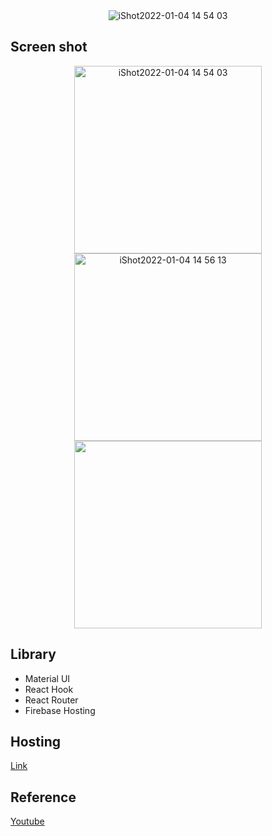 <div align="center">
    <img alt="iShot2022-01-04 14 54 03" src="https://user-images.githubusercontent.com/35194820/148021513-49fe1119-bfe0-4186-91d1-9c6193d2d1d6.PNG">
</div>


## Screen shot

<div align="center">
    <img width="300" alt="iShot2022-01-04 14 54 03" src="https://user-images.githubusercontent.com/35194820/148015703-c85e55ca-af51-4929-a88a-c52e1e18a260.png">
    <img width="300" alt="iShot2022-01-04 14 56 13" src="https://user-images.githubusercontent.com/35194820/148015696-9bd4b4be-5b46-460c-a1b6-f81775b176b6.png">
    <img width="300" src="https://user-images.githubusercontent.com/35194820/148015810-eeea674a-b815-4417-9607-2be2de3471f5.gif">
</div>

## Library

- Material UI
- React Hook
- React Router
- Firebase Hosting

## Hosting

[Link](https://airbnb-clone-37672.web.app/)

## Reference

[Youtube](https://www.youtube.com/watch?v=BtJeH_-XYaA)
